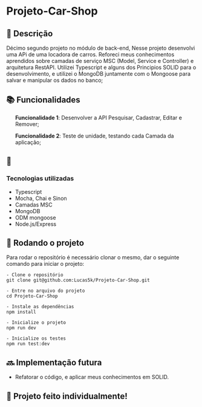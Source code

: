 # Projeto-Car-Shop

## :memo: Descrição
Décimo segundo projeto no módulo de back-end, Nesse projeto desenvolvi uma APi de uma locadora de carros.
Reforeci meus conhecimentos aprendidos sobre camadas de serviço MSC (Model, Service e Controller) e arquitetura RestAPI.
Utilizei Typescript e alguns dos Principios SOLID para o desenvolvimento, e utilizei o MongoDB juntamente com o Mongoose
para salvar e manipular os dados no banco;


## :books: Funcionalidades
<ol><b>Funcionalidade 1</b>: Desenvolver a API Pesquisar, Cadastrar, Editar e Remover;</ol>
<ol><b>Funcionalidade 2</b>: Teste de unidade, testando cada Camada da aplicação;</ol>

## :wrench: <h3>Tecnologias utilizadas</h3>
- Typescript
- Mocha, Chai e Sinon
- Camadas MSC
- MongoDB
- ODM mongoose
- Node.js/Express

## :rocket: Rodando o projeto
Para rodar o repositório é necessário clonar o mesmo, dar o seguinte comando para iniciar o projeto:
```
- Clone o repositório
git clone git@github.com:Lucas5k/Projeto-Car-Shop.git

- Entre no arquivo do projeto
cd Projeto-Car-Shop

- Instale as dependências
npm install

- Inicialize o projeto
npm run dev

- Inicialize os testes
npm run test:dev

```
## :soon: Implementação futura
* Refatorar o código, e aplicar meus conhecimentos em SOLID.

## :handshake: Projeto feito individualmente!
